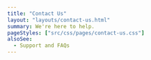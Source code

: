 ```yaml
---
title: "Contact Us"
layout: "layouts/contact-us.html"
summary: We're here to help.
pageStyles: ["src/css/pages/contact-us.css"]
alsoSee:
  - Support and FAQs
---
```

